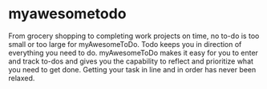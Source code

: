 # myawesometodo
From grocery shopping to completing work projects on time, no to-do is too small or too large for myAwesomeToDo.
Todo keeps you in direction of everything you need to do. myAwesomeToDo makes it easy for you to enter and track to-dos and gives you the capability to reflect and prioritize what you need to get done. Getting your task in line and in order has never been relaxed.

